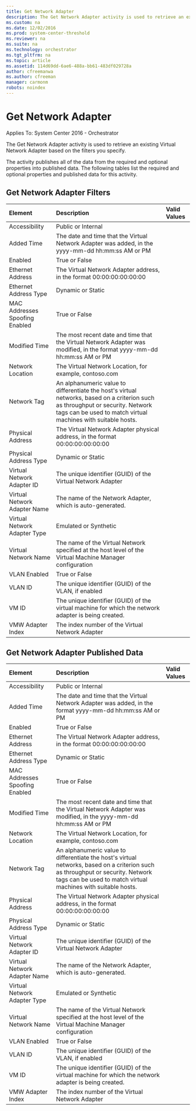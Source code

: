 ```yaml
---
title: Get Network Adapter
description: The Get Network Adapter activity is used to retrieve an existing Virtual Network Adapter based on the filters you specify.
ms.custom: na
ms.date: 12/02/2016
ms.prod: system-center-threshold
ms.reviewer: na
ms.suite: na
ms.technology: orchestrator
ms.tgt_pltfrm: na
ms.topic: article
ms.assetid: 114d69dd-6ae6-488a-bb61-483df029728a
author: cfreemanwa
ms.author: cfreeman
manager: carmonm
robots: noindex
---
```

Get Network Adapter
===================

Applies To: System Center 2016 - Orchestrator

The Get Network Adapter activity is used to retrieve an existing Virtual Network Adapter based on the filters you specify.

The activity publishes all of the data from the required and optional properties into published data. The following tables list the required and optional properties and published data for this activity.

Get Network Adapter Filters
---------------------------

| Element   | Description   | Valid Values |
|:---|:---|:---|
| Accessibility   | Public or Internal   |   |
| Added Time   | The date and time that the Virtual Network Adapter was added, in the yyyy-mm-dd hh:mm:ss AM or PM   |   |
| Enabled   | True or False   |   |
| Ethernet Address   | The Virtual Network Adapter address, in the format 00:00:00:00:00:00   |   |
| Ethernet Address Type   | Dynamic or Static   |   |
| MAC Addresses Spoofing Enabled | True or False   |   |
| Modified Time   | The most recent date and time that the Virtual Network Adapter was modified, in the format yyyy-mm-dd hh:mm:ss AM or PM   |   |
| Network Location   | The Virtual Network Location, for example, contoso.com   |   |
| Network Tag   | An alphanumeric value to differentiate the host's virtual networks, based on a criterion such as throughput or security. Network tags can be used to match virtual machines with suitable hosts. |   |
| Physical Address   | The Virtual Network Adapter physical address, in the format 00:00:00:00:00:00   |   |
| Physical Address Type   | Dynamic or Static   |   |
| Virtual Network Adapter ID   | The unique identifier (GUID) of the Virtual Network Adapter   |   |
| Virtual Network Adapter Name   | The name of the Network Adapter, which is auto-generated.   |   |
| Virtual Network Adapter Type   | Emulated or Synthetic   |   |
| Virtual Network Name   | The name of the Virtual Network specified at the host level of the Virtual Machine Manager configuration   |   |
| VLAN Enabled   | True or False   |   |
| VLAN ID   | The unique identifier (GUID) of the VLAN, if enabled   |   |
| VM ID   | The unique identifier (GUID) of the virtual machine for which the network adapter is being created.   |   |
| VMW Adapter Index   | The index number of the Virtual Network Adapter   |   |

Get Network Adapter Published Data
----------------------------------

| Element   | Description   | Valid Values |
|:---|:---|:---|
| Accessibility   | Public or Internal   |   |
| Added Time   | The date and time that the Virtual Network Adapter was added, in the format yyyy-mm-dd hh:mm:ss AM or PM   |   |
| Enabled   | True or False   |   |
| Ethernet Address   | The Virtual Network Adapter address, in the format 00:00:00:00:00:00   |   |
| Ethernet Address Type   | Dynamic or Static   |   |
| MAC Addresses Spoofing Enabled | True or False   |   |
| Modified Time   | The most recent date and time that the Virtual Network Adapter was modified, in the yyyy-mm-dd hh:mm:ss AM or PM   |   |
| Network Location   | The Virtual Network Location, for example, contoso.com   |   |
| Network Tag   | An alphanumeric value to differentiate the host's virtual networks, based on a criterion such as throughput or security. Network tags can be used to match virtual machines with suitable hosts. |   |
| Physical Address   | The Virtual Network Adapter physical address, in the format 00:00:00:00:00:00   |   |
| Physical Address Type   | Dynamic or Static   |   |
| Virtual Network Adapter ID   | The unique identifier (GUID) of the Virtual Network Adapter   |   |
| Virtual Network Adapter Name   | The name of the Network Adapter, which is auto-generated.   |   |
| Virtual Network Adapter Type   | Emulated or Synthetic   |   |
| Virtual Network Name   | The name of the Virtual Network specified at the host level of the Virtual Machine Manager configuration   |   |
| VLAN Enabled   | True or False   |   |
| VLAN ID   | The unique identifier (GUID) of the VLAN, if enabled   |   |
| VM ID   | The unique identifier (GUID) of the virtual machine for which the network adapter is being created.   |   |
| VMW Adapter Index   | The index number of the Virtual Network Adapter   |   |

